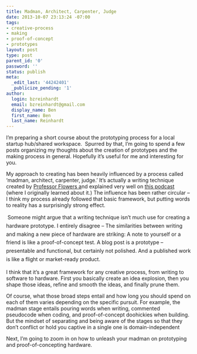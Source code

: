 ```yaml
---
title: Madman, Architect, Carpenter, Judge
date: 2013-10-07 23:13:24 -07:00
tags:
- creative-process
- making
- proof-of-concept
- prototypes
layout: post
type: post
parent_id: '0'
password: ''
status: publish
meta:
  _edit_last: '44242401'
  _publicize_pending: '1'
author:
  login: bzreinhardt
  email: bzreinhardt@gmail.com
  display_name: Ben
  first_name: Ben
  last_name: Reinhardt
---
```


<p>I’m preparing a short course about the prototyping process for a local startup hub/shared workspace.  Spurred by that, I’m going to spend a few posts organizing my thoughts about the creation of prototypes and the making process in general. Hopefully it’s useful for me and interesting for you.</p>
<p>My approach to creating has been heavily influenced by a process called ‘madman, architect, carpenter, judge.’ It’s actually a writing technique created by <a href="https://webspace.utexas.edu/cherwitz/www/ie/b_flowers.html" target="_blank">Professor Flowers a</a>nd explained very well on <a href="http://blogs.hbr.org/2013/02/improve-your-business-writing/" target="_blank">this podcast </a>(where I originally learned about it.) The influence has been rather circular – I think my process already followed that basic framework, but putting words to reality has a surprisingly strong effect.</p>
<p><span style="font-style:inherit;line-height:1.625;"> </span><span style="font-style:inherit;line-height:1.625;">Someone might argue that a writing technique isn’t much use for creating a hardware prototype. I entirely disagree – The similarities between writing and making a new piece of hardware are striking: A note to yourself or a friend is like a proof-of-concept test. A blog post is a prototype – presentable and functional, but certainly not polished. And a published work is like a flight or market-ready product.</span></p>
<p>I think that it’s a great framework for any creative process, from writing to software to hardware. First you basically create an idea explosion, then you shape those ideas, refine and smooth the ideas, and finally prune them.</p>
<p>Of course, what those broad steps entail and how long you should spend on each of them varies depending on the specific pursuit. For example, the madman stage entails pouring words when writing, commented pseudocode when coding, and proof-of-concept doohickies when building. But the mindset of separating and being aware of the stages so that they don’t conflict or hold you captive in a single one is domain-independent</p>
<p>Next, I’m going to zoom in on how to unleash your madman on prototyping and proof-of-concepting hardware.</p>

